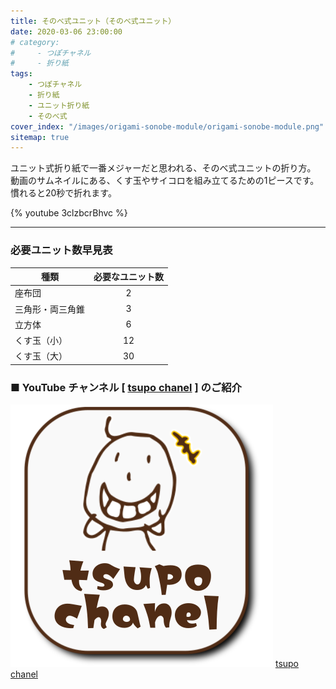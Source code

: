 ```yaml
---
title: そのべ式ユニット（そのべ式ユニット）
date: 2020-03-06 23:00:00
# category:
#     - つぽチャネル
#     - 折り紙
tags:
    - つぽチャネル
    - 折り紙
    - ユニット折り紙
    - そのべ式
cover_index: "/images/origami-sonobe-module/origami-sonobe-module.png"
sitemap: true
---
```


ユニット式折り紙で一番メジャーだと思われる、そのべ式ユニットの折り方。
動画のサムネイルにある、くす玉やサイコロを組み立てるための1ピースです。
慣れると20秒で折れます。


{% youtube 3clzbcrBhvc %}


---

### 必要ユニット数早見表

|種類|必要なユニット数|
|----|:----:|
|座布団|2|
|三角形・両三角錐|3|
|立方体|6|
|くす玉（小）|12|
|くす玉（大）|30|


 ### ■ YouTube チャンネル [ [tsupo chanel][] ] のご紹介

[![tsupo chanel](/images/tsupo_chanel.svg)][tsupo chanel]
 [tsupo chanel][]




 [tsupo chanel]: https://www.youtube.com/channel/UCCQD7km8Tg4a-eCxBw6Hgug